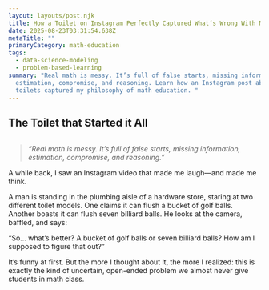 ```yaml
---
layout: layouts/post.njk
title: How a Toilet on Instagram Perfectly Captured What’s Wrong With Math Education
date: 2025-08-23T03:31:54.638Z
metaTitle: ""
primaryCategory: math-education
tags:
  - data-science-modeling
  - problem-based-learning
summary: "Real math is messy. It’s full of false starts, missing information,
  estimation, compromise, and reasoning. Learn how an Instagram post about
  toilets captured my philosophy of math education. "
---
```

## T﻿he Toilet that Started it All 

![]()

> <!--StartFragment-->
>
> *“Real math is messy. It’s full of false starts, missing information, estimation, compromise, and reasoning.”*
>
> <!--EndFragment-->



> <!--StartFragment-->

A while back, I saw an Instagram video that made me laugh—and made me think.

A man is standing in the plumbing aisle of a hardware store, staring at two different toilet models. One claims it can flush a bucket of golf balls. Another boasts it can flush seven billiard balls. He looks at the camera, baffled, and says:

“So… what’s better? A bucket of golf balls or seven billiard balls? How am I supposed to figure that out?”

It’s funny at first. But the more I thought about it, the more I realized: this is exactly the kind of uncertain, open-ended problem we almost never give students in math class.

<!--EndFragment-->